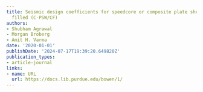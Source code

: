```yaml
---
title: Seismic design coefficients for speedcore or composite plate shear walls-concrete
  filled (C-PSW/CF)
authors:
- Shubham Agrawal
- Morgan Broberg
- Amit H. Varma
date: '2020-01-01'
publishDate: '2024-07-17T19:39:20.649820Z'
publication_types:
- article-journal
links:
- name: URL
  url: https://docs.lib.purdue.edu/bowen/1/
---
```

